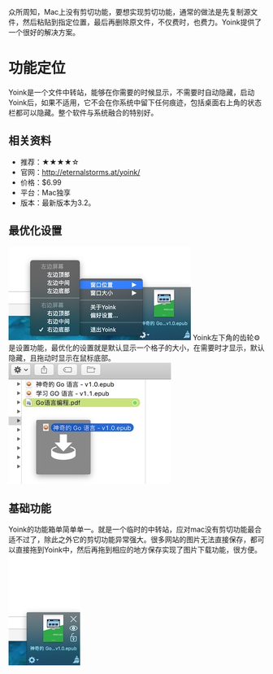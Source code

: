 众所周知，Mac上没有剪切功能，要想实现剪切功能，通常的做法是先复制源文件，然后粘贴到指定位置，最后再删除原文件，不仅费时，也费力。Yoink提供了一个很好的解决方案。

# 功能定位
Yoink是一个文件中转站，能够在你需要的时候显示，不需要时自动隐藏，启动Yoink后，如果不适用，它不会在你系统中留下任何痕迹，包括桌面右上角的状态栏都可以隐藏。整个软件与系统融合的特别好。

## 相关资料
- 推荐：★★★★☆
- 官网：<http://eternalstorms.at/yoink/>
- 价格：$6.99
- 平台：Mac独享
- 版本：最新版本为3.2。

## 最优化设置
![](/assets/YoinArea.jpg)
Yoink左下角的齿轮⚙是设置功能，最优化的设置就是默认显示一个格子的大小，在需要时才显示，默认隐藏，且拖动时显示在鼠标底部。
![](/assets/YoindtDrag.jpg)

## 基础功能
Yoink的功能箱单简单单一。就是一个临时的中转站，应对mac没有剪切功能最合适不过了，除此之外它的剪切功能异常强大。很多网站的图片无法直接保存，都可以直接拖到Yoink中，然后再拖到相应的地方保存实现了图片下载功能，很方便。
![](/assets/Yoin侧边.jpg)
